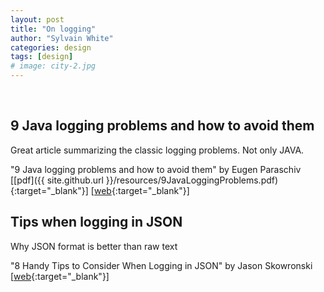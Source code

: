```yaml
---
layout: post
title: "On logging"
author: "Sylvain White"
categories: design
tags: [design]
# image: city-2.jpg
---
```

<br/>

## 9 Java logging problems and how to avoid them

Great article summarizing the classic logging problems. Not only JAVA.

"9 Java logging problems and how to avoid them" by Eugen Paraschiv
[[pdf]({{ site.github.url }}/resources/9JavaLoggingProblems.pdf){:target="_blank"}]
[[web](https://stackify.com/9-logging-sins-java/){:target="_blank"}]

## Tips when logging in JSON

Why JSON format is better than raw text

"8 Handy Tips to Consider When Logging in JSON" by Jason Skowronski
[[web](https://www.loggly.com/blog/8-handy-tips-consider-logging-json/){:target="_blank"}]

